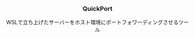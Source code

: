 <div align="center">
<br>
<h3>QuickPort</h3>
<p>WSLで立ち上げたサーバーをホスト環境にポートフォワーディングさせるツール<p>
<br>
</div>  